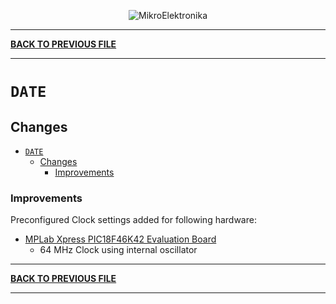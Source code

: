 
<p align="center">
  <img src="http://www.mikroe.com/img/designs/beta/logo_small.png?raw=true" alt="MikroElektronika"/>
</p>

---

**[BACK TO PREVIOUS FILE](../changelog.md)**

---

# `DATE`

## Changes

- [`DATE`](#date)
  - [Changes](#changes)
    + [Improvements](#improvements)

### Improvements

Preconfigured Clock settings added for following hardware:

+ [MPLab Xpress PIC18F46K42 Evaluation Board](https://mplab-discover.microchip.com/v2/item/com.microchip.portal.evalboard/com.microchip.subcategories.modules-and-peripherals.communication.usb/mcu08.dm182026/1.0.0?view=about)
  + 64 MHz Clock using internal oscillator

---

**[BACK TO PREVIOUS FILE](../changelog.md)**

---
